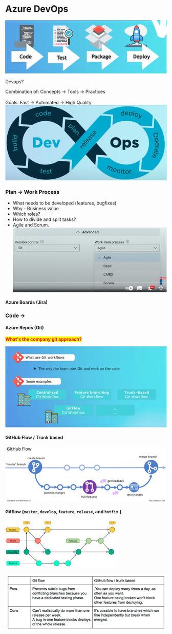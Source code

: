 # Azure DevOps

![](<../.gitbook/assets/Screen Shot 2022-11-01 at 10.27.43 am.png>)



Devops?&#x20;

&#x20;Combination of: Concepts -> Tools -> Practices\
\
Goals: Fast -> Automated -> High Quality![](<../.gitbook/assets/Screen Shot 2022-11-01 at 10.31.20 am.png>)



### Plan -> Work Process

* What needs to be developed (features, bugfixes)
* Why - Business value
* Which roles?
* How to divide and split tasks?&#x20;
* Agile and Scrum.![](<../.gitbook/assets/Screen Shot 2022-11-01 at 10.52.45 am.png>)

#### Azure Boards (Jira)



### Code ->&#x20;

#### Azure Repos (Git)

<mark style="color:red;">**What's the company git approach?**</mark>&#x20;

![](<../.gitbook/assets/Screen Shot 2022-11-01 at 10.59.07 am.png>)

#### GitHub Flow / Trunk based

![](../.gitbook/assets/image.png)



#### Gitflow (`master`, `develop`, `feature`, `release`, and `hotfix`.)

![](<../.gitbook/assets/image (1).png>)



#### ![](<../.gitbook/assets/Screen Shot 2022-11-01 at 12.48.44 pm.png>)



